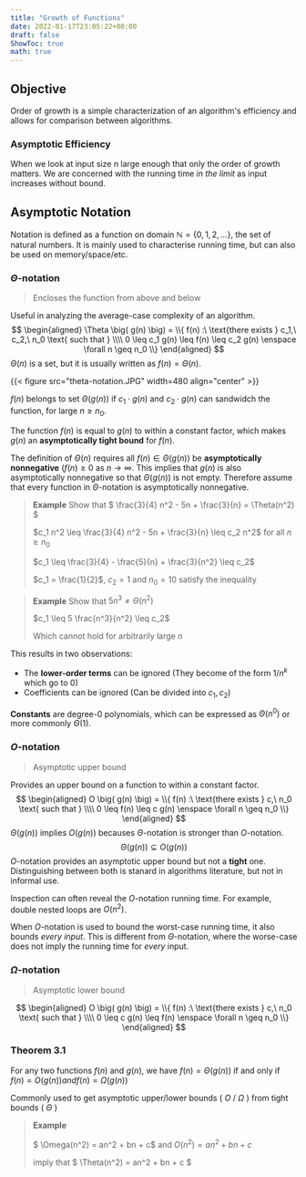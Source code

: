 ```yaml
---
title: "Growth of Functions"
date: 2022-01-17T23:05:22+08:00
draft: false
ShowToc: true
math: true
---
```


## Objective

Order of growth is a simple characterization of an algorithm's efficiency and allows for comparison between algorithms.

### Asymptotic Efficiency

When we look at input size $n$ large enough that only the order of growth matters. We are concerned with the running time *in the limit* as input increases without bound.



## Asymptotic Notation

Notation is defined as a function on domain $\mathbb{N} = \{ 0,1,2,\dots \}$, the set of natural numbers. It is mainly used to characterise running time, but can also be used on memory/space/etc.



### $\Theta$-notation

>Encloses the function from above and below

Useful in analyzing the average-case complexity of an algorithm. 
$$
\begin{aligned}
\Theta \big( g(n) \big)
= \\{ f(n) :\ \text{there exists } c_1,\ c_2,\ n_0 \text{ such that } \\\\
 0 \leq c_1 g(n) \leq f(n) \leq c_2 g(n) \enspace \forall n \geq n_0
\\}
\end{aligned}
$$
$\Theta(n)$ is a set, but it is usually written as $f(n) = \Theta(n)$.

{{< figure src="theta-notation.JPG" width=480 align="center" >}}

$f(n)$ belongs to set $\Theta(g(n))$ if $c_1 \cdot g(n)$ and $c_2 \cdot g(n)$ can sandwidch the function, for large $n \geq n_0$. 

The function $f(n)$ is equal to $g(n)$ to within a constant factor, which makes $g(n)$ an **asymptotically tight bound** for $f(n)$.

The definition of $\Theta(n)$ requires all $f(n) \in \Theta(g(n))$ be **asymptotically nonnegative** ($f(n) \geq 0$ as $n \rightarrow \infty$. This implies that $g(n)$ is also asymptotically nonnegative so that $\Theta(g(n))$ is not empty. Therefore assume that every function in $\Theta$-notation is asymptotically nonnegative.

> **Example** Show that $ \frac{3}{4} n^2 - 5n + \frac{3}{n} = \Theta(n^2) $
>
> $c_1 n^2 \leq \frac{3}{4} n^2 - 5n + \frac{3}{n} \leq c_2 n^2$   for all $n \geq n_0$
>
> $c_1 \leq \frac{3}{4} - \frac{5}{n} + \frac{3}{n^2} \leq c_2$
>
> $c_1 = \frac{1}{2}$, $c_2 = 1$ and $n_0 = 10$ satisfy the inequality

> **Example** Show that $5n^3 \neq \Theta(n^2)$
>
> $c_1 \leq 5 \frac{n^3}{n^2} \leq c_2$ 
>
> Which cannot hold for arbitrarily large $n$

This results in two observations:

- The **lower-order terms** can be ignored
  (They become of the form $1 / n^k$ which go to $0$)
- Coefficients can be ignored
  (Can be divided into $c_1, c_2$)

**Constants** are degree-0 polynomials, which can be expressed as $\Theta(n^0)$ or more commonly $\Theta(1)$.



### $O$-notation

> Asymptotic upper bound

Provides an upper bound on a function to within a constant factor.
$$
\begin{aligned}
O \big( g(n) \big)
= \\{ f(n) :\ \text{there exists } c,\ n_0 \text{ such that } \\\\
 0 \leq f(n) \leq c g(n) \enspace \forall n \geq n_0
\\}
\end{aligned}
$$
$\Theta(g(n))$ implies $O(g(n))$ becauses $\Theta$-notation is stronger than $O$-notation.
$$
\Theta(g(n)) \subseteq O(g(n))
$$
$O$-notation provides an asymptotic upper bound but not a **tight** one. Distinguishing between both is stanard in algorithms literature, but not in informal use.

Inspection can often reveal the $O$-notation running time. For example, double nested loops are $O(n^2)$.

When $O$-notation is used to bound the worst-case running time, it also bounds *every input*. This is different from $\Theta$-notation, where the worse-case does not imply the running time for *every* input.



### $\Omega$-notation

> Asymptotic lower bound

$$
\begin{aligned}
O \big( g(n) \big)
= \\{ f(n) :\ \text{there exists } c,\ n_0 \text{ such that } \\\\
 0  \leq c g(n) \leq f(n) \enspace \forall n \geq n_0
\\}
\end{aligned}
$$



### Theorem 3.1

For any two functions $f(n)$ and $g(n)$, we have $f(n) = \Theta(g(n))$ if and only if $f(n) = O(g(n)) and f(n) = \Omega(g(n))$

Commonly used to get asymptotic upper/lower bounds ( $O$ / $\Omega$ ) from tight bounds ( $\Theta$ )

> **Example**
>
> $ \Omega(n^2) = an^2 + bn + c$   and  $O(n^2) = an^2 + bn + c$
>
> imply that $ \Theta(n^2) = an^2 + bn + c $
